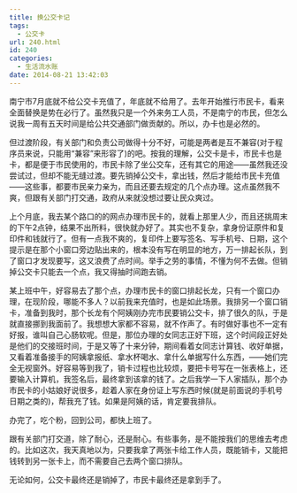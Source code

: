 ```yaml
---
title: 换公交卡记
tags:
  - 公交卡
url: 240.html
id: 240
categories:
  - 生活流水账
date: 2014-08-21 13:42:03
---
```


南宁市7月底就不给公交卡充值了，年底就不给用了。去年开始推行市民卡，看来全面替换是势在必行了。虽然我只是一个外来务工人员，不是南宁的市民，但怎么说我一周有五天时间是给公共交通部门做贡献的。所以，办卡也是必然的。 
<!-- more -->
但过渡阶段，有关部门和负责公司做得十分不好，可能是两者是互不兼容(对于程序员来说，只能用“兼容”来形容了)的吧。按我的理解，公交卡是卡，市民卡也是卡，都是便于市民使用的，市民卡除了坐公交车，还有其它的用途——虽然我还没尝试过，但却不能无缝过渡。要先销掉公交卡，拿出钱，然后才能给市民卡充值——这些事，都要市民亲力亲为，而且还要去规定的几个点办理。这点虽然我不爽，但跟有关部门打交通，政府从来就没想过要让民众爽过。 

上个月底，我去某个路口的的网点办理市民卡的，就看上那里人少，而且还挑周末的下午2点钟，结果不出所料，很快就办好了。其实也不复杂，拿身份证原件和复印件和钱就行了。但有一点我不爽的，复印件上要写签名、写手机号、日期，这个提示是在那个小窗口旁边贴出来的，根本没有写在明显的地方，万一排起长队，到了窗口才发现要写，这又浪费了点时间。举手之劳的事情，不懂为何不去做。但销掉公交卡只能去一个点，我又得抽时间跑去销。 

某上班中午，好容易去了那个点，办理市民卡的窗口排起长龙，只有一个窗口办理，在现阶段，哪能不多人？以前我来充值时，也是如此场景。我排另一个窗口销卡，准备到我时，那个长龙有个阿姨刚办完市民要销公交卡，排了很久的队，于是就直接挪到我面前了。我想想大家都不容易，就不作声了。有时做好事也不一定有好报，谁叫自己心肠软呢。但是，那位办理的女同志正好下班，这个时间段正好处是他们的交接班时间，于是又等了十来分钟，期间看着女同志计算钱、收好单据，又看着准备接手的阿姨拿报纸、拿水杯喝水、拿什么单据写什么东西，——她们完全无视窗外。好容易等到我了，销卡过程也比较烦，要把卡号写在一张表格上，还要输入计算机，我签名后，最终拿到该拿的钱了。之后我学一下人家插队，那个办市民卡的小姑娘好说很多，趁着人家在身份证上写东西时候(就是前面说的手机号日期之类的)，帮我充了钱。如果是阿姨的话，肯定要我排队。

办完了，吃个粉，回到公司，都快上班了。

跟有关部门打交道，除了耐心，还是耐心。有些事务，是不能按我们的思维去考虑的。比如这次，我天真地以为，只要我拿了两张卡给工作人员，既能销卡，又能把钱转到另一张卡上，而不需要自己去两个窗口排队。 

无论如何，公交卡最终还是销掉了，市民卡最终还是拿到手了。
